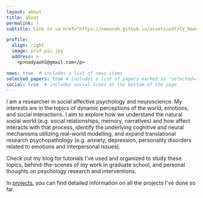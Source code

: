 ```yaml
---
layout: about
title: about
permalink: /
subtitle: Link to <a href="https://naeunoh.github.io/assets/pdf/CV_NaeunOh.pdf">CV</a>

profile:
  align: right
  image: prof_pic.jpg
  address: >
    <p>nadyaoh5@gmail.com</p>

news: true  # includes a list of news items
selected_papers: true # includes a list of papers marked as "selected={true}"
social: true  # includes social icons at the bottom of the page
---
```


I am a researcher in social affective psychology and neuroscience. My interests are in the topics of dynamic perceptions of the world, emotions, and social interactions. I aim to explore how we understand the natural social world (e.g. social relationships, memory, narratives) and how affect interacts with that process, identify the underlying cognitive and neural mechanisms utilizing real-world modelling, and expand  translational research psychopathology (e.g. anxiety, depression, personality disorders related to emotions and interpersonal issues).

Check out my blog for tutorials I've used and organized to study these topics, behind-the-scenes of my work in graduate school, and personal thoughts on psychology research and interventions.

In [projects](/projects), you can find detailed information on all the projects I've done so far.
